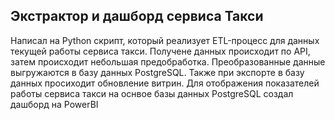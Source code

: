 ## Экстрактор и дашборд сервиса Такси

Написал на Python скрипт, который реализует ETL-процесс для данных текущей работы сервиса такси. Получене данных происходит по API, затем происходит небольшая предобработка. Преобразованные данные выгружаются в базу данных PostgreSQL. Также при экспорте в базу данных просиходит обновление витрин. Для отображения показателей работы сервиса такси на оснвое базы данных PostgreSQL создал дашборд на PowerBI
